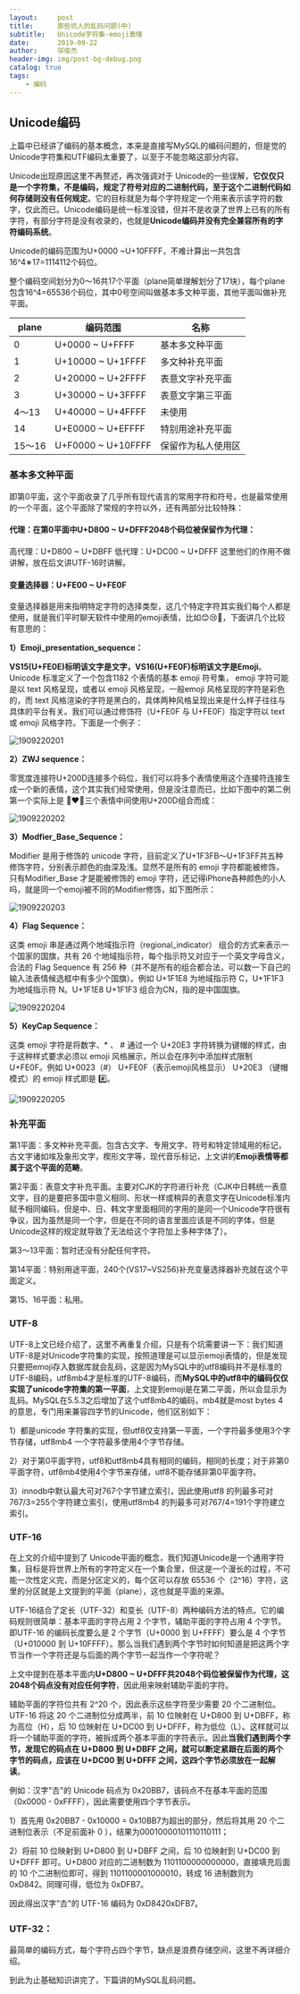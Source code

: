 ```yaml
---
layout:     post
title:      那些坑人的乱码问题(中)
subtitle:   Unicode字符集-emoji表情
date:       2019-09-22
author:     邬俊杰
header-img: img/post-bg-debug.png
catalog: true
tags:
    - 编码
---
```


## Unicode编码

上篇中已经讲了编码的基本概念，本来是直接写MySQL的编码问题的，但是觉的Unicode字符集和UTF编码太重要了，以至于不能忽略这部分内容。

Unicode出现原因这里不再赘述，再次强调对于 Unicode的一些误解，**它仅仅只是一个字符集，不是编码，规定了符号对应的二进制代码，至于这个二进制代码如何存储则没有任何规定**。它的目标就是为每个字符规定一个用来表示该字符的数字，仅此而已。Unicode编码是统一标准没错，但并不是收录了世界上已有的所有字符，有部分字符是没有收录的，也就是**Unicode编码并没有完全兼容所有的字符编码系统**。

Unicode的编码范围为U+0000 ~U+10FFFF，不难计算出一共包含16^4∗17=1114112个码位。

整个编码空间划分为0～16共17个平面（plane简单理解划分了17块），每个plane包含16^4=65536个码位，其中0号空间叫做基本多文种平面，其他平面叫做补充平面。


| plane  | 编码范围           | 名称               |
| ------ | ------------------ | ------------------ |
| 0      | U+0000 ~ U+FFFF    | 基本多文种平面     |
| 1      | U+10000 ~ U+1FFFF  | 多文种补充平面     |
| 2      | U+20000 ~ U+2FFFF  | 表意文字补充平面   |
| 3      | U+30000 ~ U+3FFFF  | 表意文字第三平面   |
| 4～13  | U+40000 ~ U+4FFFF  | 未使用             |
| 14     | U+E0000 ~ U+EFFFF  | 特别用途补充平面   |
| 15～16 | U+F0000 ~ U+10FFFF | 保留作为私人使用区 |

### 基本多文种平面

即第0平面，这个平面收录了几乎所有现代语言的常用字符和符号，也是最常使用的一个平面，这个平面除了常规的字符以外，还有两部分比较特殊：

#### 代理：在第0平面中U+D800 ~ U+DFFF2048个码位被保留作为代理：
高代理：U+D800 ~ U+DBFF
低代理：U+DC00 ~ U+DFFF
这里他们的作用不做讲解，放在后文讲UTF-16时讲解。

#### 变量选择器：U+FE00 ~ U+FE0F
变量选择器是用来指明特定字符的选择类型，这几个特定字符其实我们每个人都是使用，就是我们平时聊天软件中使用的emoji表情，比如😊😢🌹，下面讲几个比较有意思的：

**1）Emoji_presentation_sequence：**

**VS15(U+FE0E)标明该文字是文字，VS16(U+FE0F)标明该文字是Emoji**。Unicode 标准定义了一个包含1182 个表情的基本 emoji 符号集， emoji 字符可能是以 text 风格呈现，或者以 emoji 风格呈现，一般emoji 风格呈现的字符是彩色的，而 text 风格渲染的字符是黑白的，具体两种风格呈现出来是什么样子往往与具体的平台有关。我们可以通过修饰符（U+FE0F 与 U+FE0F）指定字符以 text 或 emoji 风格字符。下面是一个例子：

![1909220201](https://wujunjiesd.github.io/img/post/1909220201.png)



**2）ZWJ sequence：**

零宽度连接符U+200D连接多个码位，我们可以将多个表情使用这个连接符连接生成一个新的表情，这个其实我们经常使用，但是没注意而已，比如下图中的第二例第一个实际上是 👩❤️👩三个表情中间使用U+200D组合而成：

![1909220202](https://wujunjiesd.github.io/img/post/1909220202.jpg)



**3）Modfier_Base_Sequence：**

Modifier 是用于修饰的 unicode 字符，目前定义了U+1F3FB～U+1F3FF共五种修饰字符，分别表示颜色的由深及浅。显然不是所有的 emoji 字符都能被修饰，只有Modifier_Base 才是能被修饰的 emoji 字符，还记得iPhone各种颜色的小人吗，就是同一个emoji被不同的Modifier修饰，如下图所示：

![1909220203](https://wujunjiesd.github.io/img/post/1909220203.jpg)



**4）Flag Sequence：**

这类 emoji 串是通过两个地域指示符（regional_indicator） 组合的方式来表示一个国家的国旗，共有 26 个地域指示符，每个指示符又对应于一个英文字母含义，合法的 Flag Sequence 有 256 种（并不是所有的组合都合法，可以数一下自己的输入法表情候选框中有多少个国旗）。例如 U+1F1E8 为地域指示符 C，U+1F1F3 为地域指示符 N。U+1F1E8 U+1F1F3 组合为CN，指的是中国国旗。

![1909220204](https://wujunjiesd.github.io/img/post/1909220204.jpg)



**5）KeyCap Sequence：**

这类 emoji 字符是将数字、* 、 # 通过一个 U+20E3 字符转换为键帽的样式，由于这种样式要求必须以 emoji 风格展示，所以会在序列中添加样式限制 U+FE0F。例如 U+0023（#） U+FE0F（表示emoji风格显示） U+20E3 （键帽模式）的 emoji 样式即是 #️⃣。

![1909220205](https://wujunjiesd.github.io/img/post/1909220205.jpg)



### 补充平面

第1平面：多文种补充平面。包含古文字、专用文字、符号和特定领域用的标记，古文字诸如埃及象形文字，楔形文字等，现代音乐标记，上文讲的**Emoji表情等都属于这个平面的范畴**。

第2平面：表意文字补充平面。主要对CJK的字符进行补充（CJK中日韩统一表意文字，目的是要把多国中意义相同、形状一样或稍异的表意文字在Unicode标准内赋予相同编码，但是中、日、韩文字里面相同的字用的是同一个Unicode字符很有争议，因为虽然是同一个字，但是在不同的语言里面应该是不同的字体，但是Unicode这样的规定就导致了无法给这个字符加上多种字体了）。

第3～13平面：暂时还没有分配任何字符。

第14平面：特别用途平面，240个(VS17~VS256)补充变量选择器补充就在这个平面定义。

第15、16平面：私用。



### UTF-8

UTF-8上文已经介绍了，这里不再重复介绍，只是有个坑需要讲一下：我们知道UTF-8是对Unicode字符集的实现，按照道理是可以显示emoji表情的，但是发现只要把emoji存入数据库就会乱码，这是因为MySQL中的utf8编码并不是标准的UTF-8编码，utf8mb4才是标准的UTF-8编码，而**MySQL中的utf8中的编码仅仅实现了unicode字符集的第一平面**，上文提到emoji是在第二平面，所以会显示为乱码。MySQL在5.5.3之后增加了这个utf8mb4的编码，mb4就是most bytes 4的意思，专门用来兼容四字节的Unicode，他们区别如下：

1）都是unicode 字符集的实现，但utf8仅支持第一平面，一个字符最多使用3个字节存储，utf8mb4 一个字符最多使用4个字节存储。

2）对于第0平面字符，utf8和utf8mb4具有相同的编码，相同的长度；对于非第0平面字符，utf8mb4使用4个字节来存储，utf8不能存储非第0平面字符。

3）innodb中默认最大可对767个字节建立索引，因此使用utf8 的列最多可对767/3=255个字符建立索引，使用utf8mb4 的列最多可对767/4=191个字符建立索引。

### UTF-16

在上文的介绍中提到了 Unicode平面的概念，我们知道Unicode是一个通用字符集，目标是将世界上所有的字符定义在一个集合里，但这是一个漫长的过程，不可能一次性定义完，而是分区定义的，每个区可以存放 65536 个（2^16）字符，这里的分区就是上文提到的平面（plane），这也就是平面的来源。

UTF-16结合了定长（UTF-32）和变长（UTF-8）两种编码方法的特点。它的编码规则很简单：基本平面的字符占用 2 个字节，辅助平面的字符占用 4 个字节。即UTF-16 的编码长度要么是 2 个字节（U+0000 到 U+FFFF）要么是 4 个字节（U+010000 到 U+10FFFF）。那么当我们遇到两个字节时如何知道是把这两个字节当作一个字符还是与后面的两个字节一起当作一个字符呢？

上文中提到在基本平面内**U+D800 ~ U+DFFF共2048个码位被保留作为代理，这2048个码点没有对应任何字符**，因此用来映射辅助平面的字符。

辅助平面的字符位共有 2^20 个，因此表示这些字符至少需要 20 个二进制位。UTF-16 将这 20 个二进制位分成两半，前 10 位映射在 U+D800 到 U+DBFF，称为高位（H），后 10 位映射在 U+DC00 到 U+DFFF，称为低位（L）。这样就可以将一个辅助平面的字符，被拆成两个基本平面的字符表示。因此**当我们遇到两个字节，发现它的码点在 U+D800 到 U+DBFF 之间，就可以断定紧跟在后面的两个字节的码点，应该在 U+DC00 到 U+DFFF 之间，这四个字节必须放在一起解读**。

例如：汉字"𠮷"的 Unicode 码点为 0x20BB7，该码点不在基本平面的范围（0x0000 - 0xFFFF），因此需要使用四个字节表示。

1）首先用 0x20BB7 - 0x10000 = 0x10BB7为超出的部分，然后将其用 20 个二进制位表示（不足前面补 0 ），结果为00010000101110110111；

2）将前 10 位映射到 U+D800 到 U+DBFF 之间，后 10 位映射到 U+DC00 到 U+DFFF 即可。U+D800 对应的二进制数为 1101100000000000，直接填充后面的 10 个二进制位即可，得到 1101100001000010，转成 16 进制数则为 0xD842。同理可得，低位为 0xDFB7。

因此得出汉字"𠮷"的 UTF-16 编码为 0xD8420xDFB7。

### UTF-32：
最简单的编码方式，每个字符占四个字节，缺点是浪费存储空间，这里不再详细介绍。



到此为止基础知识讲完了，下篇讲的MySQL乱码问题。